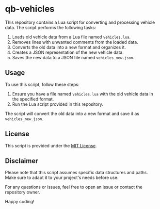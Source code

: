 # qb-vehicles

This repository contains a Lua script for converting and processing vehicle data. The script performs the following tasks:

1. Loads old vehicle data from a Lua file named `vehicles.lua`.
2. Removes lines with unwanted comments from the loaded data.
3. Converts the old data into a new format and organizes it.
4. Creates a JSON representation of the new vehicle data.
5. Saves the new data to a JSON file named `vehicles_new.json`.

## Usage

To use this script, follow these steps:

1. Ensure you have a file named `vehicles.lua` with the old vehicle data in the specified format.
2. Run the Lua script provided in this repository.

The script will convert the old data into a new format and save it as `vehicles_new.json`.

## License

This script is provided under the [MIT License](LICENSE).

## Disclaimer

Please note that this script assumes specific data structures and paths. Make sure to adapt it to your project's needs before use.

For any questions or issues, feel free to open an issue or contact the repository owner.

Happy coding!
